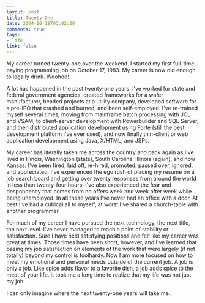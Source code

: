 ```yaml
--- 
layout: post
title: Twenty-One
date: 2004-10-18T03:02:00
comments: true
tags:
- life
link: false
---
```

My career turned twenty-one over the weekend. I started my first full-time, paying programming job on October 17, 1983. My career is now old enough to legally drink. Woohoo!

A lot has happened in the past twenty-one years. I've worked for state and federal government agencies, created frameworks for a wafer manufacturer,  headed projects at a utility company, developed software for a pre-IPO that crashed and burned, and been self-employed. I've re-trained myself several times, moving from mainframe batch processing with JCL and VSAM, to client-server development with Powerbuilder and SQL Server, and then distributed application development using Forte (still the best development platform I've ever used), and now finally thin-client or web application development using Java, X/HTML, and JSPs.

My career has literally taken me across the country and back again as I've lived in Illinois, Washington (state), South Carolina, Illinois (again), and now Kansas. I've been fired, laid off, re-hired, promoted, passed over, ignored, and appreciated. I've experienced the ego rush of placing my resume on a job search board and getting over twenty responses from around the world in less than twenty-four hours. I've also experienced the fear and despondency that comes from no offers week and week after week while being unemployed. In all these years I've never had an office with a door. At best I've had a cubical all to myself, at worst I've shared a church-table with another programmer.

For much of my career I have pursued the next technology, the next title, the next level. I've never managed to reach a point of stability or satisfaction. Sure I have held satisfying positions and felt like my career was great at times. Those times have been short, however, and I've learned that basing my job satisfaction on elements of the work that were largely (if not totally) beyond my control is foolhardy. Now I am more focused on how to meet my emotional and personal needs outside of the current job. A job is only a job. Like spice adds flavor to a favorite dish, a job adds spice to the meat of your life. It took me a long time to realize that my life was not just my job.

I can only imagine where the next twenty-one years will take me.
